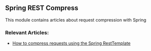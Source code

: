 ## Spring REST Compress

This module contains articles about request compression with Spring

### Relevant Articles:
- [How to compress requests using the Spring RestTemplate](https://www.baeldung.com/spring-resttemplate-compressing-requests)
